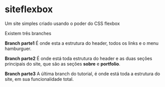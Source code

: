 # siteflexbox
Um site simples criado usando o poder do CSS flexbox

Existem três branches 

**Branch parte1**
É onde esta a estrutura do header, todos os links e o menu hamburguer.

**Branch parte2**
É onde está toda estrutura do header e as duas seções principais do site, que são as seções **sobre** e **portfolio**. 

**Branch parte3**
A última branch do tutorial, é onde está toda a estrutura do site, em sua funcionalidade total.

